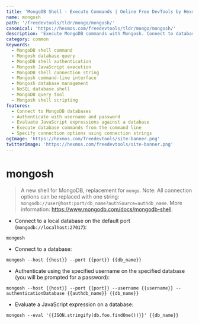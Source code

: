 ```yaml
---
title: 'MongoDB Shell - Execute Commands | Online Free DevTools by Hexmos'
name: mongosh
path: '/freedevtools/tldr/mongo/mongosh/'
canonical: 'https://hexmos.com/freedevtools/tldr/mongo/mongosh/'
description: 'Execute MongoDB commands with Mongosh. Connect to databases, authenticate users, and evaluate JavaScript expressions easily. Free online tool, no registration required.'
category: common
keywords:
  - MongoDB shell command
  - Mongosh database query
  - MongoDB shell authentication
  - Mongosh JavaScript execution
  - MongoDB shell connection string
  - Mongosh command-line interface
  - Mongosh database management
  - NoSQL database shell
  - MongoDB query tool
  - Mongosh shell scripting
features:
  - Connect to MongoDB databases
  - Authenticate with username and password
  - Evaluate JavaScript expressions against a database
  - Execute database commands from the command line
  - Specify connection options using connection strings
ogImage: 'https://hexmos.com/freedevtools/site-banner.png'
twitterImage: 'https://hexmos.com/freedevtools/site-banner.png'
---
```


# mongosh

> A new shell for MongoDB, replacement for `mongo`.
> Note: All connection options can be replaced with one string: `mongodb://user@host:port/db_name?authSource=authdb_name`.
> More information: <https://www.mongodb.com/docs/mongodb-shell>.

- Connect to a local database on the default port (`mongodb://localhost:27017`):

`mongosh`

- Connect to a database:

`mongosh --host {{host}} --port {{port}} {{db_name}}`

- Authenticate using the specified username on the specified database (you will be prompted for a password):

`mongosh --host {{host}} --port {{port}} --username {{username}} --authenticationDatabase {{authdb_name}} {{db_name}}`

- Evaluate a JavaScript expression on a database:

`mongosh --eval '{{JSON.stringify(db.foo.findOne())}}' {{db_name}}`

